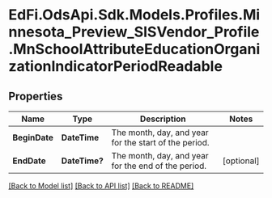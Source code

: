 # EdFi.OdsApi.Sdk.Models.Profiles.Minnesota_Preview_SISVendor_Profile.MnSchoolAttributeEducationOrganizationIndicatorPeriodReadable

## Properties

Name | Type | Description | Notes
------------ | ------------- | ------------- | -------------
**BeginDate** | **DateTime** | The month, day, and year for the start of the period. | 
**EndDate** | **DateTime?** | The month, day, and year for the end of the period. | [optional] 

[[Back to Model list]](../README.md#documentation-for-models) [[Back to API list]](../README.md#documentation-for-api-endpoints) [[Back to README]](../README.md)

